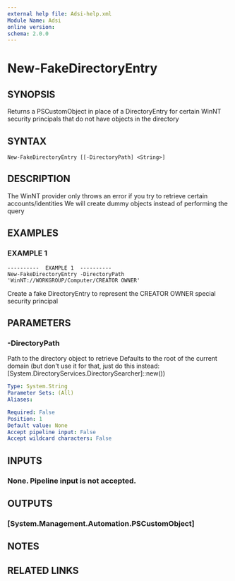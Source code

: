 ```yaml
---
external help file: Adsi-help.xml
Module Name: Adsi
online version:
schema: 2.0.0
---
```


# New-FakeDirectoryEntry

## SYNOPSIS
Returns a PSCustomObject in place of a DirectoryEntry for certain WinNT security principals that do not have objects in the directory

## SYNTAX

```
New-FakeDirectoryEntry [[-DirectoryPath] <String>]
```

## DESCRIPTION
The WinNT provider only throws an error if you try to retrieve certain accounts/identities
We will create dummy objects instead of performing the query

## EXAMPLES

### EXAMPLE 1
```
----------  EXAMPLE 1  ----------
New-FakeDirectoryEntry -DirectoryPath 'WinNT://WORKGROUP/Computer/CREATOR OWNER'
```

Create a fake DirectoryEntry to represent the CREATOR OWNER special security principal

## PARAMETERS

### -DirectoryPath
Path to the directory object to retrieve
Defaults to the root of the current domain (but don't use it for that, just do this instead: \[System.DirectoryServices.DirectorySearcher\]::new())

```yaml
Type: System.String
Parameter Sets: (All)
Aliases:

Required: False
Position: 1
Default value: None
Accept pipeline input: False
Accept wildcard characters: False
```

## INPUTS

### None. Pipeline input is not accepted.
## OUTPUTS

### [System.Management.Automation.PSCustomObject]
## NOTES

## RELATED LINKS
